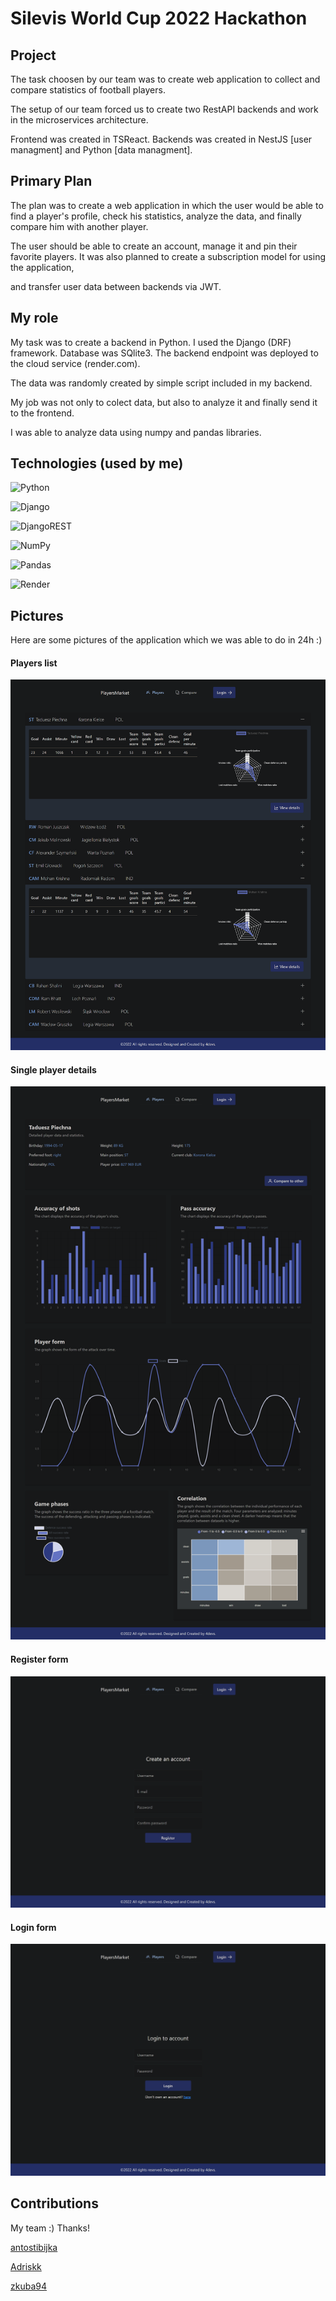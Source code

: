# Silevis World Cup 2022 Hackathon 

## Project

The task choosen by our team was to create web application to collect and compare statistics of football players. 

The setup of our team forced us to create two RestAPI backends and work in the microservices architecture. 

Frontend was created in TSReact. Backends was created in NestJS [user managment] and Python [data managment].

## Primary Plan

The plan was to create a web application in which the user would be able to find a player's profile, check his statistics, analyze the data, and finally compare him with another player.

The user should be able to create an account, manage it and pin their favorite players. It was also planned to create a subscription model for using the application,

and transfer user data between backends via JWT.

## My role

My task was to create a backend in Python. I used the Django (DRF) framework. Database was SQlite3. The backend endpoint was deployed to the cloud service (render.com).

The data was randomly created by simple script included in my backend.

My job was not only to colect data, but also to analyze it and finally send it to the frontend. 

I was able to analyze data using numpy and pandas libraries.

## Technologies (used by me)

![Python](https://img.shields.io/badge/python-3670A0?style=for-the-badge&logo=python&logoColor=ffdd54)

![Django](https://img.shields.io/badge/django-%23092E20.svg?style=for-the-badge&logo=django&logoColor=white)

![DjangoREST](https://img.shields.io/badge/DJANGO-REST-ff1709?style=for-the-badge&logo=django&logoColor=white&color=ff1709&labelColor=gray)

![NumPy](https://img.shields.io/badge/numpy-%23013243.svg?style=for-the-badge&logo=numpy&logoColor=white)

![Pandas](https://img.shields.io/badge/pandas-%23150458.svg?style=for-the-badge&logo=pandas&logoColor=white)

![Render](https://img.shields.io/badge/Render-%46E3B7.svg?style=for-the-badge&logo=render&logoColor=white)

## Pictures

Here are some pictures of the application which we was able to do in 24h :)

#### Players list

![home](https://github.com/Propsowicz/hackathon-api-2/blob/dev/pics/players.png?raw=true)

#### Single player details

![details](https://github.com/Propsowicz/hackathon-api-2/blob/dev/pics/details.png?raw=true)

#### Register form

![register](https://github.com/Propsowicz/hackathon-api-2/blob/dev/pics/register.png?raw=true)

#### Login form

![login](https://github.com/Propsowicz/hackathon-api-2/blob/dev/pics/login.png?raw=true)

## Contributions

My team :) Thanks!

[antostibijka](https://github.com/antostibijka)

[Adriskk](https://github.com/Adriskk)

[zkuba94](https://github.com/zkuba94)






